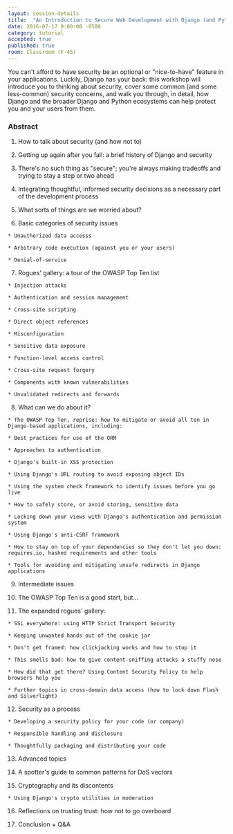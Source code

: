 ```yaml
---
layout: session-details
title:  "An Introduction to Secure Web Development with Django (and Python!)"
date: 2016-07-17 9:00:00 -0500
category: tutorial
accepted: true
published: true
room: Classroom (F-45)
---
```

You can't afford to have security be an optional or "nice-to-have" feature in
your applications. Luckily, Django has your back: this workshop will introduce
you to thinking about security, cover some common (and some less-common)
security concerns, and walk you through, in detail, how Django and the broader
Django and Python ecosystems can help protect you and your users from them.

### Abstract

  1. How to talk about security (and how not to)

  2. Getting up again after you fall: a brief history of Django and security

  3. There's no such thing as "secure"; you're always making tradeoffs and trying to stay a step or two ahead

  4. Integrating thoughtful, informed security decisions as a necessary part of the development process

  5. What sorts of things are we worried about?

  6. Basic categories of security issues

    * Unauthorized data accesss

    * Arbitrary code execution (against you or your users)

    * Denial-of-service

  7. Rogues' gallery: a tour of the OWASP Top Ten list

    * Injection attacks

    * Authentication and session management

    * Cross-site scripting

    * Direct object references

    * Misconfiguration

    * Sensitive data exposure

    * Function-level access control

    * Cross-site request forgery

    * Components with known vulnerabilities

    * Unvalidated redirects and forwards

  8. What can we do about it?

    * The OWASP Top Ten, reprise: how to mitigate or avoid all ten in Django-based applications, including:

    * Best practices for use of the ORM

    * Approaches to authentication

    * Django's built-in XSS protection

    * Using Django's URL routing to avoid exposing object IDs

    * Using the system check framework to identify issues before you go live

    * How to safely store, or avoid storing, sensitive data

    * Locking down your views with Django's authentication and permission system

    * Using Django's anti-CSRF framework

    * How to stay on top of your dependencies so they don't let you down: requires.io, hashed requirements and other tools

    * Tools for avoiding and mitigating unsafe redirects in Django applications

  9. Intermediate issues

  10. The OWASP Top Ten is a good start, but...

  11. The expanded rogues' gallery:

    * SSL everywhere: using HTTP Strict Transport Security

    * Keeping unwanted hands out of the cookie jar

    * Don't get framed: how clickjacking works and how to stop it

    * This smells bad: how to give content-sniffing attacks a stuffy nose

    * How did that get there? Using Content Security Policy to help browsers help you

    * Further topics in cross-domain data access (how to lock down Flash and Silverlight)

  12. Security as a process

    * Developing a security policy for your code (or company)

    * Responsible handling and disclosure

    * Thoughtfully packaging and distributing your code

  13. Advanced topics

  14. A spotter's guide to common patterns for DoS vectors

  15. Cryptography and its discontents

    * Using Django's crypto utilities in moderation
  16. Reflections on trusting trust: how not to go overboard

  17. Conclusion + Q&amp;A

